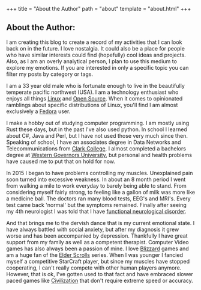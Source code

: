 +++
title = "About the Author"
path = "about"
template = "about.html"
+++
## About the Author:

I am creating this blog to create a record of my activities that I can look back on in the future. I love nostalgia. It could also be a place for people who have similar interests could find (hopefully) cool ideas and projects. Also, as I am an overly analytical person, I plan to use this medium to explore my emotions. If you are interested in only a specific topic you can filter my posts by category or tags.

I am a 33 year old male who is fortunate enough to live in the beautifully temperate pacific northwest (USA). I am a technology enthusiast who enjoys all things [Linux](https://en.wikipedia.org/wiki/Linux) and [Open Source](https://en.wikipedia.org/wiki/Open_source). When it comes to opinionated ramblings about specific distributions of Linux, you'll find I am almost exclusively a [Fedora](https://getfedora.org/) user.

I make a hobby out of studying computer programming. I am mostly using Rust these days, but in the past I've also used python. In school I learned about C#, Java and Perl, but I have not used those very much since then. Speaking of school, I have an associates degree in Data Networks and Telecommunications from [Clark College](http://www.clark.edu/). I almost completed a bachelors degree at [Western Governors University](https://www.wgu.edu/), but personal and health problems have caused me to put that on hold for now.

In 2015 I began to have problems controlling my muscles. Unexplained pain soon turned into excessive weakness. In about an 8 month period I went from walking a mile to work everyday to barely being able to stand. From considering myself fairly strong, to feeling like a gallon of milk was more like a medicine ball. The doctors ran many blood tests, EEG's and MRI's. Every test came back 'normal' but the symptoms remained. Finally after seeing my 4th neurologist I was told that I have [functional neurological disorder](https://en.wikipedia.org/wiki/Functional_neurological_symptom_disorder).

And that brings me to the dervish dance that is my current emotional state. I have always battled with social anxiety, but after my diagnosis it grew worse and has been accompanied by depression. Thankfully I have great support from my family as well as a competent therapist.
Computer Video games has also always been a passion of mine. I love [Blizzard](https://www.blizzard.com) games and am a huge fan of the [Elder Scrolls](https://elderscrolls.bethesda.net) series. When I was younger I fancied myself a competitive StarCraft player, but since my muscles have stopped cooperating, I can't really compete with other human players anymore. However, that is ok, I've gotten used to that fact and have embraced slower paced games like [Civilization](https://civilization.com/) that don't require extreme speed or accuracy. 
